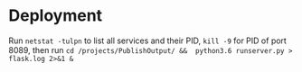 # Deployment
Run ```netstat -tulpn``` to list all services and their PID, ```kill -9``` for PID of port 8089, 
then run ```cd /projects/PublishOutput/ &&  python3.6 runserver.py > flask.log 2>&1 &```